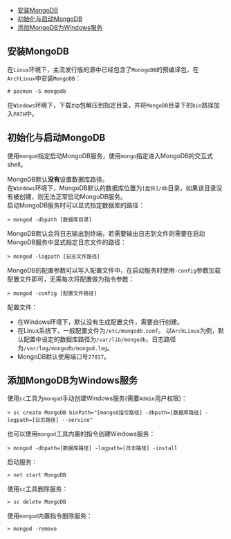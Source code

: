 <!-- TOC -->

- [安装MongoDB](#安装mongodb)
- [初始化与启动MongoDB](#初始化与启动mongodb)
- [添加MongoDB为Windows服务](#添加mongodb为windows服务)

<!-- /TOC -->



## 安装MongoDB
在`Linux`环境下，主流发行版的源中已经包含了`MonogoDB`的预编译包，在`ArchLinux`中安装`MongoDB`：

```
# pacman -S mongodb
```

在`Windows`环境下，下载zip包解压到指定目录，并将`MongoDB`目录下的`bin`路径加入`PATH`中。



## 初始化与启动MongoDB
使用`mongod`指定启动MongoDB服务，使用`mongo`指定进入MongoDB的交互式shell。

MongoDB默认**没有**设置数据库路径。  
在`Windows`环境下，MongoDB默认的数据库位置为`[盘符]/db`目录，如果该目录没有被创建，则无法正常启动MongoDB服务。  
启动MongoDB服务时可以显式指定数据库的路径：

```
> mongod -dbpath [数据库目录]
```

MongoDB默认会将日志输出到终端，若需要输出日志到文件则需要在启动MongoDB服务中显式指定日志文件的路径：

```
> mongod -logpath [日志文件路径]
```

MongoDB的配置参数可以写入配置文件中，在启动服务时使用`-config`参数加载配置文件即可，无需每次将配置做为指令参数：

```
> mongod -config [配置文件路径]
```

配置文件：

- 在Windows环境下，默认没有生成配置文件，需要自行创建。
- 在Linux系统下，一般配置文件为`/etc/mongodb.conf`。
	以`ArchLinux`为例，默认配置中设定的数据库路径为`/var/lib/mongodb`，日志路径为`/var/log/mongodb/mongod.log`。
- MongoDB默认使用端口号`27017`。



## 添加MongoDB为Windows服务
使用`sc`工具为`mongod`手动创建Windows服务(需要`Admin`用户权限)：

```
> sc create MongoDB binPath="[mongod指令路径] -dbpath=[数据库路径] -logpath=[日志路径] --service"
```

也可以使用`mongod`工具内置的指令创建Windows服务：

```
> mongod -dbpath=[数据库路径] -logpath=[日志路径] -install
```

启动服务：

```
> net start MongoDB
```

使用`sc`工具删除服务：

```
> sc delete MongoDB
```

使用`mongod`内置指令删除服务：

```
> mongod -remove
```
